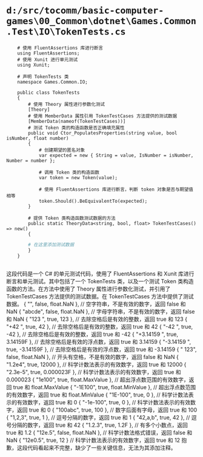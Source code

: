 # `d:/src/tocomm/basic-computer-games\00_Common\dotnet\Games.Common.Test\IO\TokenTests.cs`

```
    # 使用 FluentAssertions 库进行断言
    using FluentAssertions;
    # 使用 Xunit 进行单元测试
    using Xunit;

    # 声明 TokenTests 类
    namespace Games.Common.IO;

    public class TokenTests
    {
        # 使用 Theory 属性进行参数化测试
        [Theory]
        # 使用 MemberData 属性引用 TokenTestCases 方法提供的测试数据
        [MemberData(nameof(TokenTestCases))]
        # 测试 Token 类的构造函数是否正确填充属性
        public void Ctor_PopulatesProperties(string value, bool isNumber, float number)
        {
            # 创建期望的匿名对象
            var expected = new { String = value, IsNumber = isNumber, Number = number };

            # 调用 Token 类的构造函数
            var token = new Token(value);

            # 使用 FluentAssertions 库进行断言，判断 token 对象是否与期望值相等
            token.Should().BeEquivalentTo(expected);
        }

        # 提供 Token 类构造函数测试数据的方法
        public static TheoryData<string, bool, float> TokenTestCases() => new()
        {
```
```python
        # 在这里添加测试数据
        }
    }
```
```python
```

这段代码是一个 C# 的单元测试代码，使用了 FluentAssertions 和 Xunit 库进行断言和单元测试。其中包括了一个 TokenTests 类，以及一个测试 Token 类构造函数的方法。在方法中使用了 Theory 属性进行参数化测试，并引用了 TokenTestCases 方法提供的测试数据。在 TokenTestCases 方法中提供了测试数据。
        { "", false, float.NaN }, // 空字符串，不是有效的数字，返回 false 和 NaN
        { "abcde", false, float.NaN }, // 字母字符串，不是有效的数字，返回 false 和 NaN
        { "123  ", true, 123 }, // 去除空格后是有效的整数，返回 true 和 123
        { "+42  ", true, 42 }, // 去除空格后是有效的整数，返回 true 和 42
        { "-42  ", true, -42 }, // 去除空格后是有效的整数，返回 true 和 -42
        { "+3.14159  ", true, 3.14159F }, // 去除空格后是有效的浮点数，返回 true 和 3.14159
        { "-3.14159  ", true, -3.14159F }, // 去除空格后是有效的浮点数，返回 true 和 -3.14159
        { "   123", false, float.NaN }, // 开头有空格，不是有效的数字，返回 false 和 NaN
        { "1.2e4", true, 12000 }, // 科学计数法表示的有效数字，返回 true 和 12000
        { "2.3e-5", true, 0.000023F }, // 科学计数法表示的有效数字，返回 true 和 0.000023
        { "1e100", true, float.MaxValue }, // 超出浮点数范围的有效数字，返回 true 和 float.MaxValue
        { "-1E100", true, float.MinValue }, // 超出浮点数范围的有效数字，返回 true 和 float.MinValue
        { "1E-100", true, 0 }, // 科学计数法表示的有效数字，返回 true 和 0
        { "-1e-100", true, 0 }, // 科学计数法表示的有效数字，返回 true 和 0
        { "100abc", true, 100 }, // 数字后面有字母，返回 true 和 100
        { "1,2,3", true, 1 }, // 逗号分隔的数字，返回 true 和 1
        { "42,a,b", true, 42 }, // 逗号分隔的数字，返回 true 和 42
        { "1.2.3", true, 1.2F }, // 有多个小数点，返回 true 和 1.2
        { "12e.5", false, float.NaN }, // 科学计数法格式错误，返回 false 和 NaN
        { "12e0.5", true, 12 } // 科学计数法表示的有效数字，返回 true 和 12
抱歉，这段代码看起来不完整，缺少了一些关键信息，无法为其添加注释。
```